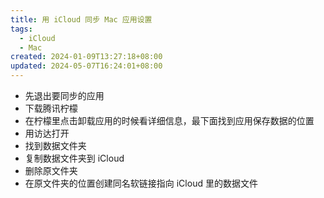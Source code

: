 ```yaml
---
title: 用 iCloud 同步 Mac 应用设置
tags:
  - iCloud
  - Mac
created: 2024-01-09T13:27:18+08:00
updated: 2024-05-07T16:24:01+08:00
---
```


- 先退出要同步的应用
- 下载腾讯柠檬
- 在柠檬里点击卸载应用的时候看详细信息，最下面找到应用保存数据的位置
- 用访达打开
- 找到数据文件夹
- 复制数据文件夹到 iCloud
- 删除原文件夹
- 在原文件夹的位置创建同名软链接指向 iCloud 里的数据文件
